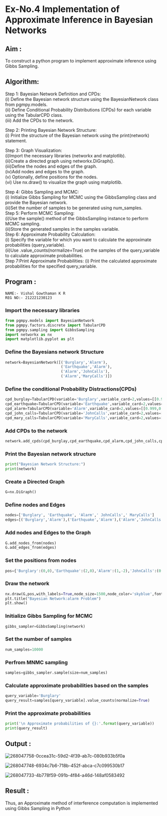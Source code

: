 # Ex-No.4 Implementation of Approximate Inference in Bayesian Networks
## Aim : 
   To construct a python program to implement approximate inference using Gibbs Sampling.

## Algorithm:

Step 1:
 Bayesian Network Definition and CPDs:<br>
(i) Define the Bayesian network structure using the BayesianNetwork class from pgmpy.models.<br>
(ii) Define Conditional Probability Distributions (CPDs) for each variable using the TabularCPD class.<br>
(iii) Add the CPDs to the network.<br>

Step 2: 
Printing Bayesian Network Structure:<br>
(i) Print the structure of the Bayesian network using the print(network) statement.

Step 3:
 Graph Visualization:<br>
(i)Import the necessary libraries (networkx and matplotlib).<br>
(ii)Create a directed graph using networkx.DiGraph().<br>
(iii)Define the nodes and edges of the graph.<br>
(iv)Add nodes and edges to the graph.<br>
(v) Optionally, define positions for the nodes.<br>
(vi) Use nx.draw() to visualize the graph using matplotlib.<br>

Step 4:
 Gibbs Sampling and MCMC:<br>
(i) Initialize Gibbs Sampling for MCMC using the GibbsSampling class and provide the Bayesian network.<br>
(ii)Set the number of samples to be generated using num_samples.<br>
Step 5: Perform MCMC Sampling:<br>
(i)Use the sample() method of the GibbsSampling instance to perform MCMC sampling.<br>
(ii)Store the generated samples in the samples variable.<br>
Step 6: Approximate Probability Calculation:<br>
(i) Specify the variable for which you want to calculate the approximate probabilities (query_variable).<br>
(ii)Use .value_counts(normalize=True) on the samples of the query_variable to calculate approximate probabilities.<br>
Step 7:Print Approximate Probabilities:
(i) Print the calculated approximate probabilities for the specified query_variable.<br>

## Program :
```
NAME:- Vishal Gowthaman K R
REG NO:- 212221230123
```
### Import the necessary libraries
```py
from pgmpy.models import BayesianNetwork
from pgmpy.factors.discrete import TabularCPD
from pgmpy.sampling import GibbsSampling
import networkx as nx
import matplotlib.pyplot as plt
```
### Define the Bayesians network Structure
```py
network=BayesianNetwork([('Burglary','Alarm'),
                         ('Earthquake','Alarm'),
                         ('Alarm','JohnCalls'),
                         ('Alarm','MaryCalls')])
```
### Define the conditional Probability Distractions(CPDs)
```py
cpd_burglay=TabularCPD(variable='Burglary',variable_card=2,values=[[0.999],[0.001]])
cpd_earthquake=TabularCPD(variable='Earthquake',variable_card=2,values=[[0.998],[0.002]])
cpd_alarm=TabularCPD(variable='Alarm',variable_card=2,values=[[0.999,0.71,0.06,0.05],[0.001,0.29,0.94,0.95]],evidence=['Burglary','Earthquake'],evidence_card=[2,2])
cpd_john_calls=TabularCPD(variable='JohnCalls',variable_card=2,values=[[0.95,0.1],[0.05,0.9]],evidence=['Alarm'],evidence_card=[2])
cpd_mary_calls=TabularCPD(variable='MaryCalls',variable_card=2,values=[[0.99,0.3],[0.01,0.7]],evidence=['Alarm'],evidence_card=[2])
```
### Add CPDs to the network
```py
network.add_cpds(cpd_burglay,cpd_earthquake,cpd_alarm,cpd_john_calls,cpd_mary_calls)
```
### Print the Bayesian network structure
```py
print("Bayesian Network Structure:")
print(network)
```
### Create a Directed Graph
```py
G=nx.DiGraph()
```
### Define nodes and Edges
```py
nodes=['Burglary', 'Earthquake', 'Alarm',' JohnCalls',' MaryCalls']
edges=[('Burglary','Alarm'),('Earthquake','Alarm'),('Alarm','JohnCalls'),('Alarm','MaryCalls')]
```
### Add nodes and Edges to the Graph
```py
G.add_nodes_from(nodes)
G.add_edges_from(edges)
```
### Set the positions from nodes
```py
pos={'Burglary':(0,0),'Earthquake':(2,0),'Alarm':(1,-2),'JohnCalls':(0,-4),'MaryCalls':(2,-4)}
```
### Draw the network
```py
nx.draw(G,pos,with_labels=True,node_size=1500,node_color='skyblue',font_size=10,font_weight='bold',arrowsize=20)
plt.title("Bayesian Network:alarm Problem")
plt.show()
```
### Initialize Gibbs Sampling for MCMC
```py
gibbs_sampler=GibbsSampling(network)
```
### Set the number of samples
```py
num_samples=10000
```
### Perfrom MNMC sampling
```py
samples=gibbs_sampler.sample(size=num_samples)
```
### Calculate approximate probabilities based on the samples
```py
query_variable='Burglary'
query_result=samples[query_variable].value_counts(normalize=True)
```
### Print the approximate probabilities
```py
print('\n Approximate probabilities of {}:'.format(query_variable))
print(query_result)
```
## Output :
![268047758-0ccea31c-59d2-4f39-ab7c-080b933b5f0a](https://github.com/swemurali/Ex-No.-4--Implementation-of-Approximate-Inference-in-Bayesian-Networks/assets/94165336/3ab91bef-442a-4789-9f86-0e2b01934e35)

![268047748-6934c7b6-718b-452f-abca-c7c099530b17](https://github.com/swemurali/Ex-No.-4--Implementation-of-Approximate-Inference-in-Bayesian-Networks/assets/94165336/fb7540fc-713d-4bb8-bee3-4a3f38a93ed4)

![268047733-4b778f59-091b-4f84-a46d-148af0583492](https://github.com/swemurali/Ex-No.-4--Implementation-of-Approximate-Inference-in-Bayesian-Networks/assets/94165336/e6d03f19-aeb0-4381-9824-3c47e2e79d36)

## Result : 
Thus, an Approximate method of interference computation is implemented using Gibbs Sampling in Python
